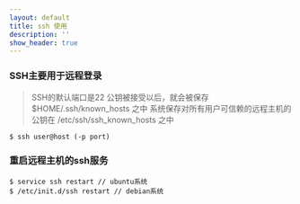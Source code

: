 ```yaml
---
layout: default
title: ssh 使用
description: ''
show_header: true
---
```


### SSH主要用于远程登录

> SSH的默认端口是22
> 公钥被接受以后，就会被保存 $HOME/.ssh/known_hosts 之中
> 系统保存对所有用户可信赖的远程主机的公钥在 /etc/ssh/ssh_known_hosts 之中

```
$ ssh user@host (-p port)
```

### 重启远程主机的ssh服务

```
$ service ssh restart // ubuntu系统
$ /etc/init.d/ssh restart // debian系统
```